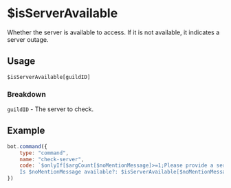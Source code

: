 # $isServerAvailable
Whether the server is available to access. If it is not available, it indicates a server outage.

## Usage
```
$isServerAvailable[guildID]
```

### Breakdown
`guildID` - The server to check.

## Example
```js
bot.command({
    type: "command",
    name: "check-server",
    code: `$onlyIf[$argCount[$noMentionMessage]>=1;Please provide a serverID!]
    Is $noMentionMessage available?: $isServerAvailable[$noMentionMessage]`
})
```

